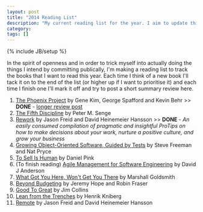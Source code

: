 ```yaml
---
layout: post
title: "2014 Reading List"
description: "My current reading list for the year. I aim to update this post with tl;dr reviews when I'm finished with each book."
category: 
tags: []
---
```

{% include JB/setup %}

In the spirit of openness and in order to trick myself into actually doing the things I intend by committing publically, I'm making a reading list to track the books that I want to read this year. Each time I think of a new book I'll tack it on to the end of the list (or higher up if I want to prioritise it) and each time I finish one I'll mark it off and try to post a short summary review here.

1. [The Phoenix Project](http://www.amazon.co.uk/Phoenix-Project-DevOps-Helping-Business-ebook/dp/B00AZRBLHO/) by Gene Kim, George Spafford and Kevin Behr >> **DONE** - [longer review post](http://willhamill.com/2014/01/15/the-phoenix-project/)
2. [The Fifth Discipline](http://www.amazon.co.uk/The-Fifth-Discipline-practice-organization/dp/1905211201/) by Peter M. Senge
3. [Rework](http://www.amazon.co.uk/ReWork-Change-Way-Work-Forever/dp/0091929784/) by Jason Freid and David Heinemeier Hansson >> **DONE** - *An easily consumed compilation of pragmatic and insightful ProTips on how to make decisions about your work, nurture a positive culture, and grow your business*
4. [Growing Object-Oriented Software, Guided by Tests](http://www.amazon.co.uk/Growing-Object-Oriented-Software-Guided-Signature/dp/0321503627/) by Steve Freeman and Nat Pryce
5. [To Sell Is Human](http://www.amazon.co.uk/Sell-Human-Surprising-Persuading-Influencing/dp/0857867202/) by Daniel Pink
6. (To finish reading) [Agile Management for Software Engineering](http://www.amazon.co.uk/Agile-Management-Software-Engineering-Constraints/dp/0131424602/) by David J Anderson
7. [What Got You Here, Won't Get You There](http://www.amazon.co.uk/What-Got-Here-Wont-There/dp/1846681375/) by Marshall Goldsmith
8. [Beyond Budgeting](http://www.amazon.co.uk/Beyond-Budgeting-Managers-Annual-Performance/dp/1578518660/) by Jeremy Hope and Robin Fraser
9. [Good To Great](http://www.amazon.co.uk/Good-To-Great-Companies-Others/dp/0712676090/) by Jim Collins
10. [Lean from the Trenches](http://www.amazon.co.uk/Lean-Trenches-Managing-Large-Scale-Projects/dp/1934356859/) by Henrik Kniberg
11. [Remote](http://www.amazon.co.uk/Remote-Office-Required-Jason-Fried/dp/0091954673/) by Jason Freid and David Heinemeier Hansson
